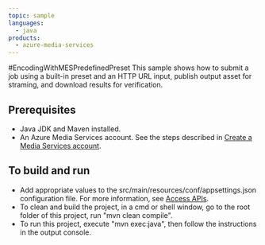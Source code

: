 ```yaml
---
topic: sample
languages:
  - java
products:
  - azure-media-services
---
```


#EncodingWithMESPredefinedPreset
This sample shows how to submit a job using a built-in preset and an HTTP URL input, publish output asset for straming, and download results for verification.

## Prerequisites
  * Java JDK and Maven installed.
  * An Azure Media Services account. See the steps described in [Create a Media Services account](https://docs.microsoft.com/azure/media-services/latest/create-account-cli-quickstart).

## To build and run
  * Add appropriate values to the src/main/resources/conf/appsettings.json configuration file. For more information, see [Access APIs](https://docs.microsoft.com/azure/media-services/latest/access-api-cli-how-to).
  * To clean and build the project, in a cmd or shell window, go to the root folder of this project, run "mvn clean compile".
  * To run this project, execute "mvn exec:java", then follow the instructions in the output console.